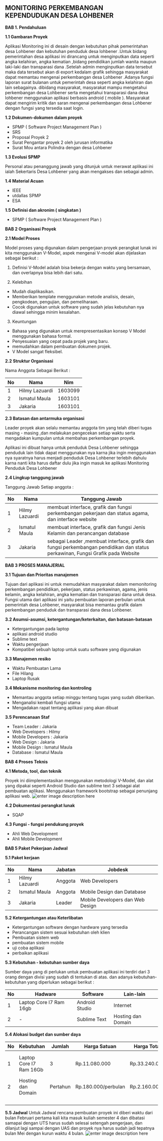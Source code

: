 ﻿﻿﻿﻿﻿﻿﻿﻿﻿﻿﻿**MONITORING PERKEMBANGAN KEPENDUDUKAN DESA LOHBENER**﻿﻿﻿﻿﻿﻿﻿﻿﻿----------**BAB 1. Pendahuluan****1.1 Gambaran Proyek**Aplikasi Monitoring ini di desain dengan kebutuhan pihak pemerintahan desa Lohbener dan kebutuhan penduduk desa lohbener .Untuk bidang pemerintahan desa aplikasi ini dirancang untuk menginputkan data seperti angka kelahiran, angka kematian ,bidang pendidikan jumlah wanita maupun laki-laki dan transparasi dana .Setelah admin menginputkan data tersebut maka data tersebut akan di export kedalam grafik sehingga masyarakat dapat memantau mengenai perkembangan desa Lohbener .Adanya fungsi laporan surat bulanan untuk pemerintah desa seperti angka kelahiran dan lain sebagainya. dibidang masyarakat, masyarakat mampu mengetahui perkembangan desa Lohbener serta mengetahui transparasi dana desa lohbener menggunakan aplikasi berbasis android ( mobile ). Masyarakat dapat mengirim kritik dan saran mengenai perkembangan desa Lohbener dengan fungsi yang tersedia saat login. **1.2 Dokumen-dokumen dalam proyek** - SPMP ( Software Project Management Plan ) - SRS - Proposal Proyek 2 - Surat Pengantar proyek 2 oleh jurusan informatika - Surat Mou antara Polindra dengan desa Lohbener **1.3 Evolusi SPMP** Personal atau penanggung jawab yang ditunjuk untuk merawat aplikasi ini ialah Sekertaris Desa Lohbener yang akan mengakses dan sebagai admin. **1.4 Material Acuan** - IEEE - utdallas SPMP - ESA **1.5 Definisi dan akronim ( singkatan )** - SPMP ( Software Project Management Plan ) **BAB 2 Organisasi Proyek**  **2.1 Model Proses**  Model proses yang digunakan dalam pengerjaan proyek perangkat lunak ini kita menggunakan V-Model, aspek mengenai V-model akan dijelaskan sebagai berikut :1. Definisi	V-Model adalah bisa bekerja dengan waktu yang bersamaan, dan overlapnya bisa lebih dari satu.		2. Kelebihan- Mudah diaplikasikan.- Memberikan template menggunakan metode analisis, desain, pengkodean, pengujian, dan pemeliharaan.- Cocok digunakan untuk software yang sudah jelas kebutuhan nya diawal sehingga minim kesalahan.3. Keuntungan- Bahasa yang digunakan untuk merepresentasikan konsep V Model menggunakan bahasa formal.- Penyesuaian yang cepat pada projek yang baru.- memudahkan dalam pembuatan dokumen projek.- V Model sangat fleksibel. **2.2 Struktur Organisasi**Nama Anggota Sebagai Berikut :| No | Nama | Nim |------------ | ------------- | ------------ | | 1 | Hilmy Lazuardi | 1603099 || 2 | Ismatul Maula | 1603101 || 3 | Jakaria | 1603101 |  **2.3 Batasan dan antarmuka organisasi** Leader proyek akan selalu memantau anggota tim yang telah diberi tugas masing - masing ,dan melakukan pengecekan setiap waktu serta mengadakan kumpulan untuk membahas perkembangan proyek.Aplikasi ini dibuat hanya untuk penduduk Desa Lohbener sehingga penduduk lain tidak dapat menggunakan nya karna jika ingin menggunakan nya syaratnya harus menjadi penduduk Desa Lohbener terlebih dahulu karna nanti kita harus daftar dulu jika ingin masuk ke aplikasi Monitoring Penduduk Desa Lohbener **2.4 Lingkup tanggung jawab**        Tanggung Jawab Setiap anggota :| No | Nama | Tanggung Jawab |------------ | ------------- | ------------ | | 1 | Hilmy Lazuardi | membuat interface, grafik dan fungsi perkembangan pekerjaan dan status agama, dan interface website  || 2 | Ismatul Maula | membuat interface, grafik dan fungsi Jenis Kelamin dan perancangan database || 3 | Jakaria | sebagai Leader ,membuat interface, grafik dan fungsi perkembangan pendidikan dan status perkawinan, Fungsi Grafik pada Website | **BAB 3 PROSES MANAJERIAL** **3.1 Tujuan dan Prioritas manajemen**Tujuan dari aplikasi ini untuk memudahkan masyarakat dalam memonitoring perkembangan pendidikan, pekerjaan, status perkawinan, agama, jenis kelamin, angka kelahiran, angka kematian dan transparasi dana untuk desa. Fungsi utama dari aplikasi ini yaitu pembuatan laporan perbulan untuk pemerintah desa Lohbener, masyarakat bisa memantau grafik dalam perkembangan penduduk dan transparasi dana desa Lohbener. **3.2 Asumsi-asumsi, ketergantungan/keterkaitan, dan batasan-batasan**   - Ketergantungan pada laptop      - aplikasi android studio   - Sublime text   - Waktu pengerjaan   - Kompatibel sebuah laptop untuk suatu software yang digunakan **3.3 Manajemen resiko**    - Waktu Pembuatan Lama- File Hilang- Laptop Rusak **3.4 Mekanisme monitoring dan kontroling**       - Memantau anggota setiap minggu tentang tugas yang sudah diberikan.       - Menganalisi kembali fungsi utama - Mengadakan rapat tentang aplikasi yang akan dibuat  **3.5 Perencanaan Staf** 	- Team Leader : Jakaria- Web Developers : Hilmy- Mobile Developers : Jakaria- Web Design : Jakaria- Mobile Design : Ismatul Maula- Database : Ismatul Maula**BAB 4 Proses Teknis**  **4.1 Metoda, tool, dan teknik** Proyek ini diimplementasikan menggunakan metodologi V-Model, dan alat yang dipakai seperti Android Studio dan sublime text 3 sebagai alat pembuatan aplikasi. Menggunakan framework bootstrap sebagai penunjang aplikasi web. ![enter image description here](https://camo.githubusercontent.com/c6e658f1207d3e09038e53d2aa80d051f86cad31/68747470733a2f2f322e62702e626c6f6773706f742e636f6d2f2d4e3144494e776a435138552f576f305943653045326a492f414141414141414141316f2f756554336831486c63324d54474d72664432584e6869484d7332794d7371444a41434c63424741732f73313630302f762b6d6f64656c2e6a7067)  **4.2 Dokumentasi perangkat lunak** - SQAP **4.3 Fungsi - fungsi pendukung proyek** - Ahli Web Development - Ahli Mobile Development	**BAB 5 Paket Pekerjaan Jadwal**  **5.1 Paket kerjaan**| No | Nama | Jabatan | Jobdesk |------------ | ------------- | ------------ | --------- | 1 | Hilmy Lazuardi | Anggota | Web Developers| 2 | Ismatul Maula | Anggota | Mobile Design dan Database| 3 | Jakaria | Leader | Mobile Developers dan Web Design 	 **5.2 Ketergantungan atau Keterlibatan**- Ketergantungan software dengan hardware yang tersedia- Perancangan sistem sesuai kebutuhan oleh klien- Pembuatan sistem web- pembuatan sistem mobile- uji coba aplikasi- perbaikan aplikasi 		 **5.3 Kebutuhan - kebutuhan sumber daya**Sumber daya yang di perlukan untuk pembuatan aplikasi ini terdiri dari 3 orang dengan divisi yang sudah di tentukan di atas. dan adanya kebutuhan-kebutuhan yang diperlukan sebagai berikut :| No | Hadware | Software | Lain-lain |------------ | ------------- | ------------ | --------- | 1 | Laptop Core I7 Ram 16gb  | Android Studio | Internet| 2 | - | Sublime Text | Hosting dan Domain		 **5.4 Alokasi budget dan sumber daya**| No | Kebutuhan | Jumlah | Harga Satuan | Harga Total | Keterangan | Jumlah Dana |------------ | ------------- | ------------ | --------- | --------- | -------- | ----- || 1 | Laptop Core I7 Ram 16Gb  | 3 | Rp.11.080.000 | Rp.33.240.000 | Untuk keperluan membuat aplikasi || 2 | Hosting dan Domain | Pertahun | Rp.180.000/perbulan | Rp.2.160.000 | Untuk Mengonlinekan aplikasi || | | | | | | Rp.35.400.000	 **5.5 Jadwal**Untuk Jadwal rencana pembuatan proyek ini diberi waktu dari bulan Februari pertama kali kita masuk kuliah semester 4 dan dibatasi samapai dengan UTS harus sudah selesai setengah pengerjaan, dan dilanjut lagi sampai dengan UAS dan proyek nya harus sudah jadi tepatnya bulan Mei dengan kurun waktu 4 bulan. ![enter image description here](https://camo.githubusercontent.com/39827736dcbc64109110efa8cbdd03b151a1ef3d/68747470733a2f2f322e62702e626c6f6773706f742e636f6d2f2d38614264307230636877772f576f305331755044464f492f41414141414141414131552f4f41376b72795048537a34655f514f6b356b34304241637a61343341626f633451434c63424741732f73313630302f6a616477616c2e504e47)